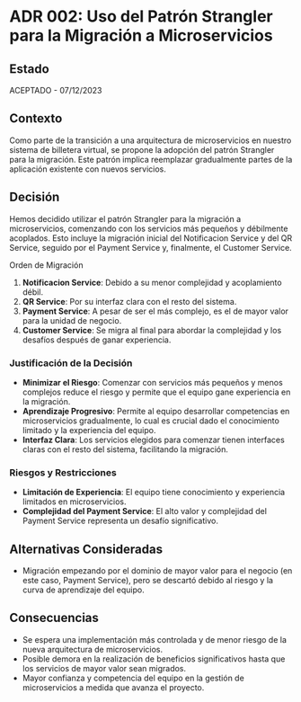 # ADR 002: Uso del Patrón Strangler para la Migración a Microservicios

## Estado
ACEPTADO - 07/12/2023

## Contexto
Como parte de la transición a una arquitectura de microservicios en nuestro sistema de billetera virtual, se propone la adopción del patrón Strangler para la migración. Este patrón implica reemplazar gradualmente partes de la aplicación existente con nuevos servicios.

## Decisión
Hemos decidido utilizar el patrón Strangler para la migración a microservicios, comenzando con los servicios más pequeños y débilmente acoplados. Esto incluye la migración inicial del Notificacion Service y del QR Service, seguido por el Payment Service y, finalmente, el Customer Service.

Orden de Migración
1. **Notificacion Service**: Debido a su menor complejidad y acoplamiento débil.
2. **QR Service**: Por su interfaz clara con el resto del sistema.
3. **Payment Service**: A pesar de ser el más complejo, es el de mayor valor para la unidad de negocio.
4. **Customer Service**: Se migra al final para abordar la complejidad y los desafíos después de ganar experiencia.

### Justificación de la Decisión
- **Minimizar el Riesgo**: Comenzar con servicios más pequeños y menos complejos reduce el riesgo y permite que el equipo gane experiencia en la migración.
- **Aprendizaje Progresivo**: Permite al equipo desarrollar competencias en microservicios gradualmente, lo cual es crucial dado el conocimiento limitado y la experiencia del equipo.
- **Interfaz Clara**: Los servicios elegidos para comenzar tienen interfaces claras con el resto del sistema, facilitando la migración.

### Riesgos y Restricciones
- **Limitación de Experiencia**: El equipo tiene conocimiento y experiencia limitados en microservicios.
- **Complejidad del Payment Service**: El alto valor y complejidad del Payment Service representa un desafío significativo.

## Alternativas Consideradas
- Migración empezando por el dominio de mayor valor para el negocio (en este caso, Payment Service), pero se descartó debido al riesgo y la curva de aprendizaje del equipo.

## Consecuencias
- Se espera una implementación más controlada y de menor riesgo de la nueva arquitectura de microservicios.
- Posible demora en la realización de beneficios significativos hasta que los servicios de mayor valor sean migrados.
- Mayor confianza y competencia del equipo en la gestión de microservicios a medida que avanza el proyecto.


